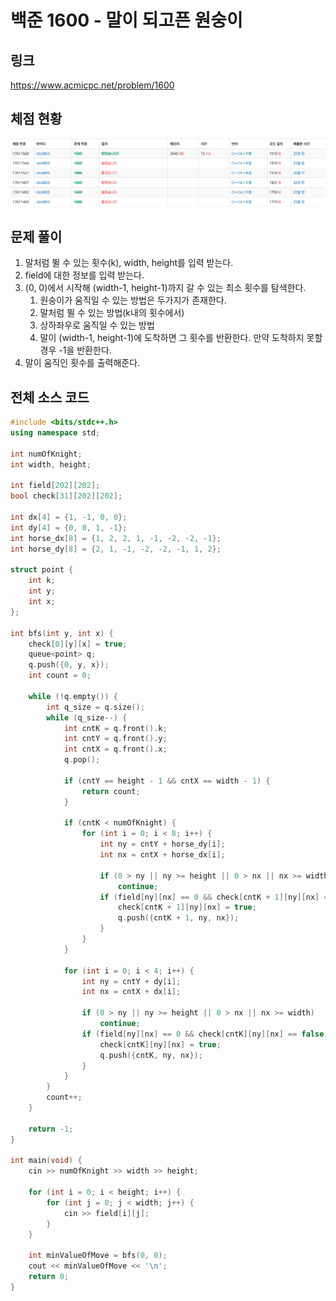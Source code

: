 # 백준 1600 - 말이 되고픈 원숭이

## 링크

https://www.acmicpc.net/problem/1600

## 체점 현황
![](1600_score.png)

## 문제 풀이
1. 말처럼 뛸 수 있는 횟수(k), width, height를 입력 받는다.
2. field에 대한 정보를 입력 받는다.
3. (0, 0)에서 시작해 (width-1, height-1)까지 갈 수 있는 최소 횟수를 탐색한다.
   1. 원숭이가 움직일 수 있는 방법은 두가지가 존재한다.
   2. 말처럼 뛸 수 있는 방법(k내의 횟수에서)
   3. 상하좌우로 움직일 수 있는 방법
   4. 말이 (width-1, height-1)에 도착하면 그 횟수를 반환한다. 만약 도착하지 못할 경우 -1을 반환한다.
4. 말이 움직인 횟수를 출력해준다.


## 전체 소스 코드
```cpp
#include <bits/stdc++.h>
using namespace std;

int numOfKnight;
int width, height;

int field[202][202];
bool check[31][202][202];

int dx[4] = {1, -1, 0, 0};
int dy[4] = {0, 0, 1, -1};
int horse_dx[8] = {1, 2, 2, 1, -1, -2, -2, -1};
int horse_dy[8] = {2, 1, -1, -2, -2, -1, 1, 2};

struct point {
    int k;
    int y;
    int x;
};

int bfs(int y, int x) {
    check[0][y][x] = true;
    queue<point> q;
    q.push({0, y, x});
    int count = 0;

    while (!q.empty()) {
        int q_size = q.size();
        while (q_size--) {
            int cntK = q.front().k;
            int cntY = q.front().y;
            int cntX = q.front().x;
            q.pop();

            if (cntY == height - 1 && cntX == width - 1) {
                return count;
            }

            if (cntK < numOfKnight) {
                for (int i = 0; i < 8; i++) {
                    int ny = cntY + horse_dy[i];
                    int nx = cntX + horse_dx[i];

                    if (0 > ny || ny >= height || 0 > nx || nx >= width)
                        continue;
                    if (field[ny][nx] == 0 && check[cntK + 1][ny][nx] == false) {
                        check[cntK + 1][ny][nx] = true;
                        q.push({cntK + 1, ny, nx});
                    }
                }
            }

            for (int i = 0; i < 4; i++) {
                int ny = cntY + dy[i];
                int nx = cntX + dx[i];

                if (0 > ny || ny >= height || 0 > nx || nx >= width)
                    continue;
                if (field[ny][nx] == 0 && check[cntK][ny][nx] == false) {
                    check[cntK][ny][nx] = true;
                    q.push({cntK, ny, nx});
                }
            }
        }
        count++;
    }

    return -1;
}

int main(void) {
    cin >> numOfKnight >> width >> height;

    for (int i = 0; i < height; i++) {
        for (int j = 0; j < width; j++) {
            cin >> field[i][j];
        }
    }

    int minValueOfMove = bfs(0, 0);
    cout << minValueOfMove << '\n';
    return 0;
}
```
